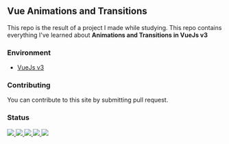 ## Vue Animations and Transitions
This repo is the result of a project I made while studying. This repo contains everything I've learned about __Animations and Transitions in VueJs v3__

### Environment
<ul>
  <li><a href="#">VueJs v3</a></li>
</ul>

### Contributing
You can contribute to this site by submitting pull request.

### Status
<p>
  <a href="#">
    <img src="https://img.shields.io/badge/stages-development-informational">
  </a>
  <a href="https://github.com/novaardiansyah/vue-animations-transitions/blob/main/references.json">
    <img src="https://img.shields.io/badge/information-references-informational">
  </a>
  <a href="#">
    <img src="https://img.shields.io/github/repo-size/novaardiansyah/vue-animations-transitions?label=size&color=informational" />
  </a>
  <a href="https://github.com/novaardiansyah/vue-animations-transitions/blob/main/LICENSE">
    <img src="https://img.shields.io/github/license/novaardiansyah/vue-animations-transitions?label=license&color=informational" />
  </a>
  <a href="https://github.com/novaardiansyah/vue-animations-transitions/commits/main">
    <img src="https://img.shields.io/github/last-commit/novaardiansyah/vue-animations-transitions/main?color=informational" />
  </a>
</p>